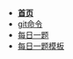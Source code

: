 - [**首页**](/)
- [git命令](/git.md)
- [每日一题](/questionOfTheDay/temp.md)
- [每日一题模板](/questionOfTheDay/standard.md)
